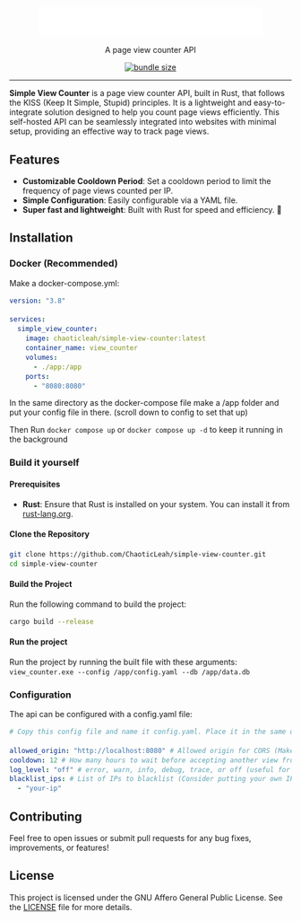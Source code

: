<div align="center">
  <img alt="Simple View Counter Logo" src="./readme-assets/logo.png" width="400px" />
 
 A page view counter API

  [![bundle size](https://img.shields.io/docker/image-size/chaoticleah/simple-view-counter)](https://hub.docker.com/repository/docker/chaoticleah/simple-view-counter)
</div>

---

**Simple View Counter** is a page view counter API, built in Rust, that follows the KISS (Keep It Simple, Stupid) principles. It is a lightweight and easy-to-integrate solution designed to help you count page views efficiently. This self-hosted API can be seamlessly integrated into websites with minimal setup, providing an effective way to track page views.

## Features

- **Customizable Cooldown Period**: Set a cooldown period to limit the frequency of page views counted per IP.
- **Simple Configuration**: Easily configurable via a YAML file.
- **Super fast and lightweight**: Built with Rust for speed and efficiency. 🚀

## Installation

### Docker (Recommended)

Make a docker-compose.yml:

```yml
version: "3.8"

services:
  simple_view_counter:
    image: chaoticleah/simple-view-counter:latest
    container_name: view_counter
    volumes:
      - ./app:/app
    ports:
      - "8080:8080"
```

In the same directory as the docker-compose file make a /app folder and put your config file in there. (scroll down to config to set that up)

Then Run `docker compose up` or `docker compose up -d` to keep it running in the background

### Build it yourself

#### Prerequisites

- **Rust**: Ensure that Rust is installed on your system. You can install it from [rust-lang.org](https://www.rust-lang.org/).

#### Clone the Repository

```bash
git clone https://github.com/ChaoticLeah/simple-view-counter.git
cd simple-view-counter
```

#### Build the Project

Run the following command to build the project:

```bash
cargo build --release
```

#### Run the project

Run the project by running the built file with these arguments:
`view_counter.exe --config /app/config.yaml --db /app/data.db`

### Configuration

The api can be configured with a config.yaml file:

```yaml
# Copy this config file and name it config.yaml. Place it in the same directory as the executable.

allowed_origin: "http://localhost:8080" # Allowed origin for CORS (Make this the page you want to send the requests from)
cooldown: 12 # How many hours to wait before accepting another view from the same IP on the same route. If the server restarts then it will also accept new views
log_level: "off" # error, warn, info, debug, trace, or off (useful for debugging issues)
blacklist_ips: # List of IPs to blacklist (Consider putting your own IP here so you dont count your own views)
  - "your-ip"
```

## Contributing

Feel free to open issues or submit pull requests for any bug fixes, improvements, or features!

## License

This project is licensed under the GNU Affero General Public License. See the [LICENSE](LICENSE) file for more details.
